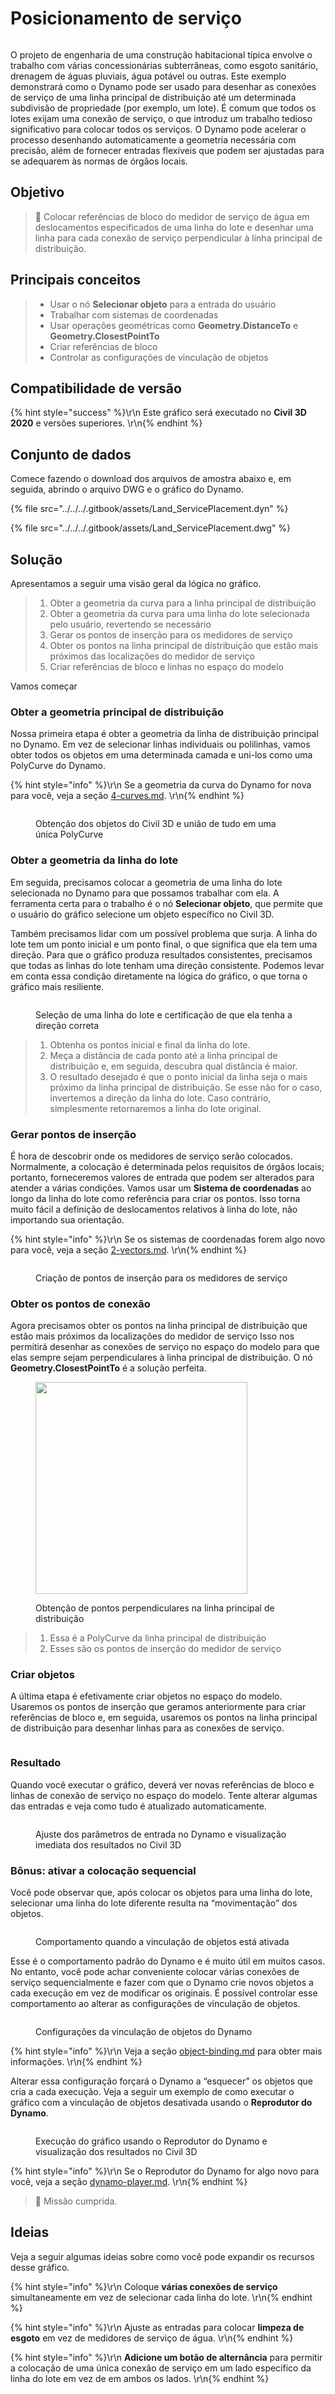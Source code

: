 # Posicionamento de serviço

<figure><img src="../../../.gitbook/assets/Land_ServicePlacement_Dynamo (1).gif" alt=""><figcaption></figcaption></figure>

O projeto de engenharia de uma construção habitacional típica envolve o trabalho com várias concessionárias subterrâneas, como esgoto sanitário, drenagem de águas pluviais, água potável ou outras. Este exemplo demonstrará como o Dynamo pode ser usado para desenhar as conexões de serviço de uma linha principal de distribuição até um determinada subdivisão de propriedade (por exemplo, um lote). É comum que todos os lotes exijam uma conexão de serviço, o que introduz um trabalho tedioso significativo para colocar todos os serviços. O Dynamo pode acelerar o processo desenhando automaticamente a geometria necessária com precisão, além de fornecer entradas flexíveis que podem ser ajustadas para se adequarem às normas de órgãos locais.

## Objetivo

> :dart: Colocar referências de bloco do medidor de serviço de água em deslocamentos especificados de uma linha do lote e desenhar uma linha para cada conexão de serviço perpendicular à linha principal de distribuição.

## Principais conceitos

> * Usar o nó **Selecionar objeto** para a entrada do usuário
> * Trabalhar com sistemas de coordenadas
> * Usar operações geométricas como **Geometry.DistanceTo** e **Geometry.ClosestPointTo**
> * Criar referências de bloco
> * Controlar as configurações de vinculação de objetos

## Compatibilidade de versão

{% hint style="success" %}\r\n Este gráfico será executado no **Civil 3D 2020** e versões superiores. \r\n{% endhint %}

## Conjunto de dados

Comece fazendo o download dos arquivos de amostra abaixo e, em seguida, abrindo o arquivo DWG e o gráfico do Dynamo.

{% file src="../../../.gitbook/assets/Land_ServicePlacement.dyn" %}

{% file src="../../../.gitbook/assets/Land_ServicePlacement.dwg" %}

## Solução

Apresentamos a seguir uma visão geral da lógica no gráfico.

> 1. Obter a geometria da curva para a linha principal de distribuição
> 2. Obter a geometria da curva para uma linha do lote selecionada pelo usuário, revertendo se necessário
> 3. Gerar os pontos de inserção para os medidores de serviço
> 4. Obter os pontos na linha principal de distribuição que estão mais próximos das localizações do medidor de serviço
> 5. Criar referências de bloco e linhas no espaço do modelo

Vamos começar

### Obter a geometria principal de distribuição

Nossa primeira etapa é obter a geometria da linha de distribuição principal no Dynamo. Em vez de selecionar linhas individuais ou polilinhas, vamos obter todos os objetos em uma determinada camada e uni-los como uma PolyCurve do Dynamo.

{% hint style="info" %}\r\n Se a geometria da curva do Dynamo for nova para você, veja a seção [4-curves.md](../../../5\_essential\_nodes\_and\_concepts/5-2\_geometry-for-computational-design/4-curves.md "mention"). \r\n{% endhint %}

<figure><img src="../../../.gitbook/assets/Land_ServicePlacement_DistributionMain (1).png" alt=""><figcaption><p>Obtenção dos objetos do Civil 3D e união de tudo em uma única PolyCurve</p></figcaption></figure>

### Obter a geometria da linha do lote

Em seguida, precisamos colocar a geometria de uma linha do lote selecionada no Dynamo para que possamos trabalhar com ela. A ferramenta certa para o trabalho é o nó **Selecionar objeto**, que permite que o usuário do gráfico selecione um objeto específico no Civil 3D.

Também precisamos lidar com um possível problema que surja. A linha do lote tem um ponto inicial e um ponto final, o que significa que ela tem uma direção. Para que o gráfico produza resultados consistentes, precisamos que todas as linhas do lote tenham uma direção consistente. Podemos levar em conta essa condição diretamente na lógica do gráfico, o que torna o gráfico mais resiliente. 

<figure><img src="../../../.gitbook/assets/Land_ServicePlacement_Selection (2).png" alt=""><figcaption><p>Seleção de uma linha do lote e certificação de que ela tenha a direção correta</p></figcaption></figure>

> 1. Obtenha os pontos inicial e final da linha do lote.
> 2. Meça a distância de cada ponto até a linha principal de distribuição e, em seguida, descubra qual distância é maior.
> 3. O resultado desejado é que o ponto inicial da linha seja o mais próximo da linha principal de distribuição. Se esse não for o caso, invertemos a direção da linha do lote. Caso contrário, simplesmente retornaremos a linha do lote original.

### Gerar pontos de inserção

É hora de descobrir onde os medidores de serviço serão colocados. Normalmente, a colocação é determinada pelos requisitos de órgãos locais; portanto, forneceremos valores de entrada que podem ser alterados para atender a várias condições. Vamos usar um **Sistema de coordenadas** ao longo da linha do lote como referência para criar os pontos. Isso torna muito fácil a definição de deslocamentos relativos à linha do lote, não importando sua orientação.

{% hint style="info" %}\r\n Se os sistemas de coordenadas forem algo novo para você, veja a seção [2-vectors.md](../../../5\_essential\_nodes\_and\_concepts/5-2\_geometry-for-computational-design/2-vectors.md "mention"). \r\n{% endhint %}

<figure><img src="../../../.gitbook/assets/Land_ServicePlacement_InsertionPoints.png" alt=""><figcaption><p>Criação de pontos de inserção para os medidores de serviço</p></figcaption></figure>

### Obter os pontos de conexão

Agora precisamos obter os pontos na linha principal de distribuição que estão mais próximos da localizações do medidor de serviço Isso nos permitirá desenhar as conexões de serviço no espaço do modelo para que elas sempre sejam perpendiculares à linha principal de distribuição. O nó **Geometry.ClosestPointTo** é a solução perfeita.

<figure><img src="../../../.gitbook/assets/Land_ServicePlacement_GetPerpendicularPoints (1).png" alt="" width="339"><figcaption><p>Obtenção de pontos perpendiculares na linha principal de distribuição</p></figcaption></figure>

> 1. Essa é a PolyCurve da linha principal de distribuição
> 2. Esses são os pontos de inserção do medidor de serviço

### Criar objetos

A última etapa é efetivamente criar objetos no espaço do modelo. Usaremos os pontos de inserção que geramos anteriormente para criar referências de bloco e, em seguida, usaremos os pontos na linha principal de distribuição para desenhar linhas para as conexões de serviço.

<figure><img src="../../../.gitbook/assets/Land_ServicePlacement_CreateObjects.png" alt=""><figcaption></figcaption></figure>

### Resultado

Quando você executar o gráfico, deverá ver novas referências de bloco e linhas de conexão de serviço no espaço do modelo. Tente alterar algumas das entradas e veja como tudo é atualizado automaticamente.

<figure><img src="../../../.gitbook/assets/Land_ServicePlacement_Dynamo (1).gif" alt=""><figcaption><p>Ajuste dos parâmetros de entrada no Dynamo e visualização imediata dos resultados no Civil 3D</p></figcaption></figure>

### Bônus: ativar a colocação sequencial

Você pode observar que, após colocar os objetos para uma linha do lote, selecionar uma linha do lote diferente resulta na “movimentação” dos objetos.

<figure><img src="../../../.gitbook/assets/Land_ServicePlacement_Binding.gif" alt=""><figcaption><p>Comportamento quando a vinculação de objetos está ativada</p></figcaption></figure>

Esse é o comportamento padrão do Dynamo e é muito útil em muitos casos. No entanto, você pode achar conveniente colocar várias conexões de serviço sequencialmente e fazer com que o Dynamo crie novos objetos a cada execução em vez de modificar os originais. É possível controlar esse comportamento ao alterar as configurações de vinculação de objetos.

<figure><img src="../../../.gitbook/assets/Land_ServicePlacement_BindingSettings.png" alt=""><figcaption><p>Configurações da vinculação de objetos do Dynamo</p></figcaption></figure>

{% hint style="info" %}\r\n Veja a seção [object-binding.md](../../advanced-topics/object-binding.md "mention") para obter mais informações. \r\n{% endhint %}

Alterar essa configuração forçará o Dynamo a “esquecer” os objetos que cria a cada execução. Veja a seguir um exemplo de como executar o gráfico com a vinculação de objetos desativada usando o **Reprodutor do Dynamo**.

<figure><img src="../../../.gitbook/assets/Land_ServicePlacement_Player (2).gif" alt=""><figcaption><p>Execução do gráfico usando o Reprodutor do Dynamo e visualização dos resultados no Civil 3D</p></figcaption></figure>

{% hint style="info" %}\r\n Se o Reprodutor do Dynamo for algo novo para você, veja a seção [dynamo-player.md](../../dynamo-player.md "mention"). \r\n{% endhint %}

> :tada: Missão cumprida.

## Ideias

Veja a seguir algumas ideias sobre como você pode expandir os recursos desse gráfico.

{% hint style="info" %}\r\n Coloque **várias conexões de serviço** simultaneamente em vez de selecionar cada linha do lote. \r\n{% endhint %}

{% hint style="info" %}\r\n Ajuste as entradas para colocar **limpeza de esgoto** em vez de medidores de serviço de água. \r\n{% endhint %}

{% hint style="info" %}\r\n **Adicione um botão de alternância** para permitir a colocação de uma única conexão de serviço em um lado específico da linha do lote em vez de em ambos os lados. \r\n{% endhint %}
